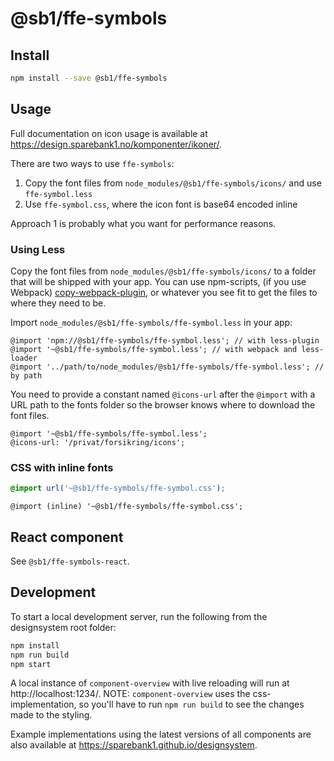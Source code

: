 # @sb1/ffe-symbols

## Install

```bash
npm install --save @sb1/ffe-symbols
```

## Usage

Full documentation on icon usage is available at https://design.sparebank1.no/komponenter/ikoner/.

There are two ways to use `ffe-symbols`:

1. Copy the font files from `node_modules/@sb1/ffe-symbols/icons/` and use `ffe-symbol.less`
2. Use `ffe-symbol.css`, where the icon font is base64 encoded inline

Approach 1 is probably what you want for performance reasons.

### Using Less

Copy the font files from `node_modules/@sb1/ffe-symbols/icons/` to a folder that will be shipped with your app. You can use npm-scripts, (if you use Webpack) [copy-webpack-plugin](https://github.com/webpack-contrib/copy-webpack-plugin), or whatever you see fit to get the files to where they need to be.

Import `node_modules/@sb1/ffe-symbols/ffe-symbol.less` in your app:

```less
@import 'npm://@sb1/ffe-symbols/ffe-symbol.less'; // with less-plugin
@import '~@sb1/ffe-symbols/ffe-symbol.less'; // with webpack and less-loader
@import '../path/to/node_modules/@sb1/ffe-symbols/ffe-symbol.less'; // by path
```

You need to provide a constant named `@icons-url` after the `@import` with a URL path to the fonts folder so the browser knows where to download the font files.

```less
@import '~@sb1/ffe-symbols/ffe-symbol.less';
@icons-url: '/privat/forsikring/icons';
```

### CSS with inline fonts

```css
@import url('~@sb1/ffe-symbols/ffe-symbol.css');
```

```less
@import (inline) '~@sb1/ffe-symbols/ffe-symbol.css';
```

## React component

See `@sb1/ffe-symbols-react`.

## Development

To start a local development server, run the following from the designsystem root folder:

```bash
npm install
npm run build
npm start
```

A local instance of `component-overview` with live reloading will run at http://localhost:1234/.
NOTE: `component-overview` uses the css-implementation, so you'll have to run `npm run build` to see the changes made to the styling.

Example implementations using the latest versions of all components are also available at https://sparebank1.github.io/designsystem.
